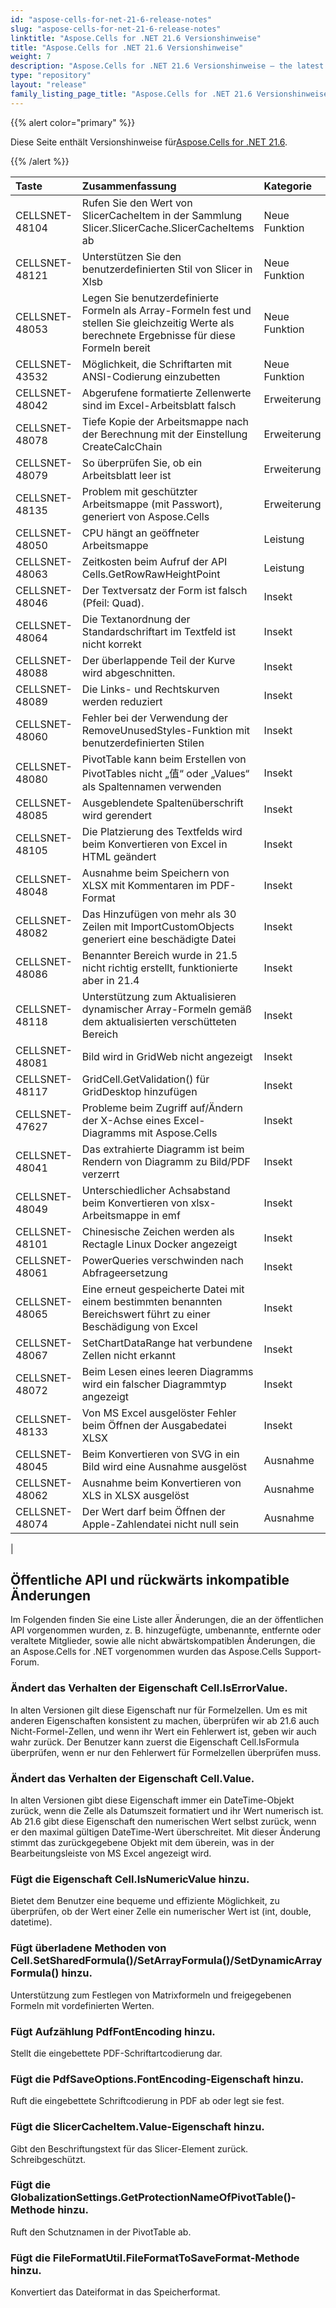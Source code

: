 ```yaml
---
id: "aspose-cells-for-net-21-6-release-notes"
slug: "aspose-cells-for-net-21-6-release-notes"
linktitle: "Aspose.Cells for .NET 21.6 Versionshinweise"
title: "Aspose.Cells for .NET 21.6 Versionshinweise"
weight: 7
description: "Aspose.Cells for .NET 21.6 Versionshinweise – the latest updates and fixes."
type: "repository"
layout: "release"
family_listing_page_title: "Aspose.Cells for .NET 21.6 Versionshinweise"
---
```

{{% alert color="primary" %}}

 Diese Seite enthält Versionshinweise für[Aspose.Cells for .NET 21.6](https://www.nuget.org/packages/Aspose.Cells/21.6.0).

{{% /alert %}}

|**Taste**|**Zusammenfassung**|**Kategorie**|
|:- |:- |:- |
|CELLSNET-48104|Rufen Sie den Wert von SlicerCacheItem in der Sammlung Slicer.SlicerCache.SlicerCacheItems ab|Neue Funktion|
|CELLSNET-48121|Unterstützen Sie den benutzerdefinierten Stil von Slicer in Xlsb|Neue Funktion|
|CELLSNET-48053|Legen Sie benutzerdefinierte Formeln als Array-Formeln fest und stellen Sie gleichzeitig Werte als berechnete Ergebnisse für diese Formeln bereit|Neue Funktion|
|CELLSNET-43532|Möglichkeit, die Schriftarten mit ANSI-Codierung einzubetten|Neue Funktion|
|CELLSNET-48042|Abgerufene formatierte Zellenwerte sind im Excel-Arbeitsblatt falsch|Erweiterung|
|CELLSNET-48078|Tiefe Kopie der Arbeitsmappe nach der Berechnung mit der Einstellung CreateCalcChain|Erweiterung|
|CELLSNET-48079| So überprüfen Sie, ob ein Arbeitsblatt leer ist|Erweiterung|
|CELLSNET-48135|Problem mit geschützter Arbeitsmappe (mit Passwort), generiert von Aspose.Cells|Erweiterung|
|CELLSNET-48050| CPU hängt an geöffneter Arbeitsmappe|Leistung|
|CELLSNET-48063|Zeitkosten beim Aufruf der API Cells.GetRowRawHeightPoint|Leistung|
|CELLSNET-48046|Der Textversatz der Form ist falsch (Pfeil: Quad).|Insekt|
|CELLSNET-48064|Die Textanordnung der Standardschriftart im Textfeld ist nicht korrekt|Insekt|
|CELLSNET-48088|Der überlappende Teil der Kurve wird abgeschnitten.|Insekt|
|CELLSNET-48089|Die Links- und Rechtskurven werden reduziert|Insekt|
|CELLSNET-48060|Fehler bei der Verwendung der RemoveUnusedStyles-Funktion mit benutzerdefinierten Stilen|Insekt|
|CELLSNET-48080|PivotTable kann beim Erstellen von PivotTables nicht „值“ oder „Values“ als Spaltennamen verwenden|Insekt|
|CELLSNET-48085| Ausgeblendete Spaltenüberschrift wird gerendert|Insekt|
|CELLSNET-48105|Die Platzierung des Textfelds wird beim Konvertieren von Excel in HTML geändert|Insekt|
|CELLSNET-48048| Ausnahme beim Speichern von XLSX mit Kommentaren im PDF-Format|Insekt|
|CELLSNET-48082|Das Hinzufügen von mehr als 30 Zeilen mit ImportCustomObjects generiert eine beschädigte Datei|Insekt|
|CELLSNET-48086|Benannter Bereich wurde in 21.5 nicht richtig erstellt, funktionierte aber in 21.4|Insekt|
|CELLSNET-48118|Unterstützung zum Aktualisieren dynamischer Array-Formeln gemäß dem aktualisierten verschütteten Bereich|Insekt|
|CELLSNET-48081|Bild wird in GridWeb nicht angezeigt|Insekt|
|CELLSNET-48117|GridCell.GetValidation() für GridDesktop hinzufügen|Insekt|
|CELLSNET-47627|Probleme beim Zugriff auf/Ändern der X-Achse eines Excel-Diagramms mit Aspose.Cells|Insekt|
|CELLSNET-48041| Das extrahierte Diagramm ist beim Rendern von Diagramm zu Bild/PDF verzerrt|Insekt|
|CELLSNET-48049|Unterschiedlicher Achsabstand beim Konvertieren von xlsx-Arbeitsmappe in emf|Insekt|
|CELLSNET-48101|Chinesische Zeichen werden als Rectagle Linux Docker angezeigt|Insekt|
|CELLSNET-48061|PowerQueries verschwinden nach Abfrageersetzung|Insekt|
|CELLSNET-48065|Eine erneut gespeicherte Datei mit einem bestimmten benannten Bereichswert führt zu einer Beschädigung von Excel|Insekt|
|CELLSNET-48067|SetChartDataRange hat verbundene Zellen nicht erkannt|Insekt|
|CELLSNET-48072|Beim Lesen eines leeren Diagramms wird ein falscher Diagrammtyp angezeigt|Insekt|
|CELLSNET-48133|Von MS Excel ausgelöster Fehler beim Öffnen der Ausgabedatei XLSX|Insekt|
|CELLSNET-48045|Beim Konvertieren von SVG in ein Bild wird eine Ausnahme ausgelöst|Ausnahme|
|CELLSNET-48062|Ausnahme beim Konvertieren von XLS in XLSX ausgelöst|Ausnahme|
|CELLSNET-48074|Der Wert darf beim Öffnen der Apple-Zahlendatei nicht null sein|Ausnahme|
|


## **Öffentliche API und rückwärts inkompatible Änderungen**

Im Folgenden finden Sie eine Liste aller Änderungen, die an der öffentlichen API vorgenommen wurden, z. B. hinzugefügte, umbenannte, entfernte oder veraltete Mitglieder, sowie alle nicht abwärtskompatiblen Änderungen, die an Aspose.Cells for .NET vorgenommen wurden das Aspose.Cells Support-Forum.

### **Ändert das Verhalten der Eigenschaft Cell.IsErrorValue.**

In alten Versionen gilt diese Eigenschaft nur für Formelzellen. Um es mit anderen Eigenschaften konsistent zu machen, überprüfen wir ab 21.6 auch Nicht-Formel-Zellen, und wenn ihr Wert ein Fehlerwert ist, geben wir auch wahr zurück. Der Benutzer kann zuerst die Eigenschaft Cell.IsFormula überprüfen, wenn er nur den Fehlerwert für Formelzellen überprüfen muss.

### **Ändert das Verhalten der Eigenschaft Cell.Value.**

In alten Versionen gibt diese Eigenschaft immer ein DateTime-Objekt zurück, wenn die Zelle als Datumszeit formatiert und ihr Wert numerisch ist. Ab 21.6 gibt diese Eigenschaft den numerischen Wert selbst zurück, wenn er den maximal gültigen DateTime-Wert überschreitet. Mit dieser Änderung stimmt das zurückgegebene Objekt mit dem überein, was in der Bearbeitungsleiste von MS Excel angezeigt wird.

### **Fügt die Eigenschaft Cell.IsNumericValue hinzu.**

Bietet dem Benutzer eine bequeme und effiziente Möglichkeit, zu überprüfen, ob der Wert einer Zelle ein numerischer Wert ist (int, double, datetime).

### **Fügt überladene Methoden von Cell.SetSharedFormula()/SetArrayFormula()/SetDynamicArrayFormula() hinzu.**

Unterstützung zum Festlegen von Matrixformeln und freigegebenen Formeln mit vordefinierten Werten.

### **Fügt Aufzählung PdfFontEncoding hinzu.**

Stellt die eingebettete PDF-Schriftartcodierung dar.

### **Fügt die PdfSaveOptions.FontEncoding-Eigenschaft hinzu.**

Ruft die eingebettete Schriftcodierung in PDF ab oder legt sie fest.

### **Fügt die SlicerCacheItem.Value-Eigenschaft hinzu.**

Gibt den Beschriftungstext für das Slicer-Element zurück. Schreibgeschützt.

### **Fügt die GlobalizationSettings.GetProtectionNameOfPivotTable()-Methode hinzu.**

Ruft den Schutznamen in der PivotTable ab.

### **Fügt die FileFormatUtil.FileFormatToSaveFormat-Methode hinzu.**

Konvertiert das Dateiformat in das Speicherformat.

